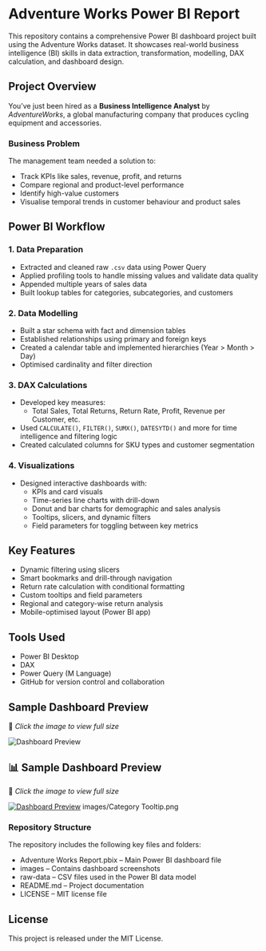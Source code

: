 # Adventure Works Power BI Report

This repository contains a comprehensive Power BI dashboard project built using the Adventure Works dataset. It showcases real-world business intelligence (BI) skills in data extraction, transformation, modelling, DAX calculation, and dashboard design.




##  Project Overview

You’ve just been hired as a **Business Intelligence Analyst** by *AdventureWorks*, a global manufacturing company that produces cycling equipment and accessories.

###  Business Problem

The management team needed a solution to:
- Track KPIs like sales, revenue, profit, and returns
- Compare regional and product-level performance
- Identify high-value customers
- Visualise temporal trends in customer behaviour and product sales




##  Power BI Workflow

### 1. **Data Preparation**
- Extracted and cleaned raw `.csv` data using Power Query
- Applied profiling tools to handle missing values and validate data quality
- Appended multiple years of sales data
- Built lookup tables for categories, subcategories, and customers

### 2. **Data Modelling**
- Built a star schema with fact and dimension tables
- Established relationships using primary and foreign keys
- Created a calendar table and implemented hierarchies (Year > Month > Day)
- Optimised cardinality and filter direction

### 3. **DAX Calculations**
- Developed key measures: 
  - Total Sales, Total Returns, Return Rate, Profit, Revenue per Customer, etc.
- Used `CALCULATE()`, `FILTER()`, `SUMX()`, `DATESYTD()` and more for time intelligence and filtering logic
- Created calculated columns for SKU types and customer segmentation

### 4. **Visualizations**
- Designed interactive dashboards with:
  - KPIs and card visuals
  - Time-series line charts with drill-down
  - Donut and bar charts for demographic and sales analysis
  - Tooltips, slicers, and dynamic filters
  - Field parameters for toggling between key metrics




##  Key Features

-  Dynamic filtering using slicers
-  Smart bookmarks and drill-through navigation
-  Return rate calculation with conditional formatting
-  Custom tooltips and field parameters
-  Regional and category-wise return analysis
-  Mobile-optimised layout (Power BI app)




##  Tools Used

- Power BI Desktop
- DAX
- Power Query (M Language)
- GitHub for version control and collaboration




## Sample Dashboard Preview

📌 *Click the image to view full size*

![Dashboard Preview](images/dashboard-preview.png)

## 📊 Sample Dashboard Preview

📌 *Click the image to view full size*

[![Dashboard Preview](images/.png)](images/dashboard-preview.png)
images/Category Tooltip.png




###  Repository Structure

The repository includes the following key files and folders:

- Adventure Works Report.pbix – Main Power BI dashboard file  
- images – Contains dashboard screenshots  
- raw-data – CSV files used in the Power BI data model  
- README.md – Project documentation  
- LICENSE – MIT license file  





## License

This project is released under the MIT License.

